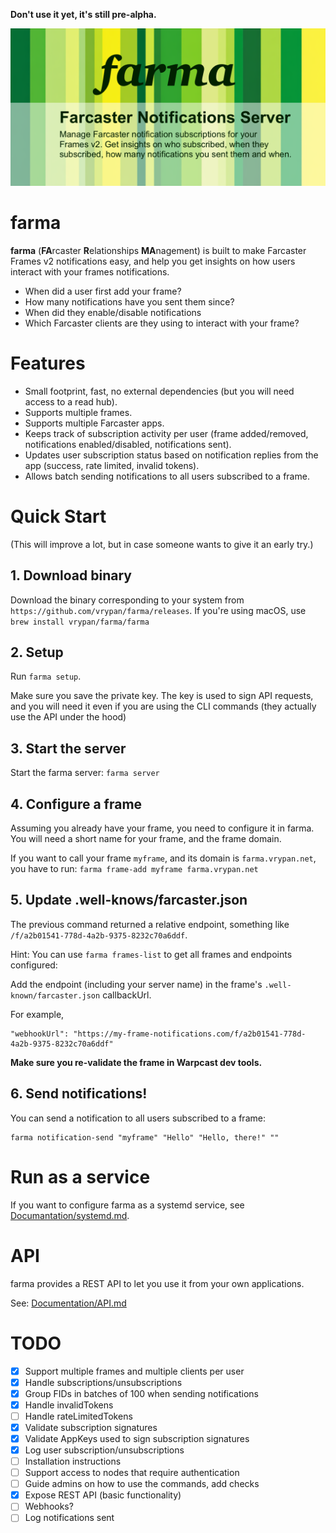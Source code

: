 **Don't use it yet, it's still pre-alpha.**

![farma-git-social](farma-git-social.png)

# farma

**farma** (**FA**rcaster **R**elationships **MA**nagement) is built to make Farcaster Frames v2
notifications easy, and help you get insights on how users interact with your
frames notifications.

- When did a user first add your frame?
- How many notifications have you sent them since?
- When did they enable/disable notifications
- Which Farcaster clients are they using to interact with your frame?

# Features
- Small footprint, fast, no external dependencies (but you will need access to a read hub).
- Supports multiple frames.
- Supports multiple Farcaster apps.
- Keeps track of subscription activity per user (frame added/removed, notifications enabled/disabled, notifications sent).
- Updates user subscription status based on notification replies from the app (success, rate limited, invalid tokens).
- Allows batch sending notifications to all users subscribed to a frame.

# Quick Start

(This will improve a lot, but in case someone wants to give it an early try.)

## 1. Download binary
Download the binary corresponding to your system from `https://github.com/vrypan/farma/releases`.
If you're using macOS, use `brew install vrypan/farma/farma`

## 2. Setup
Run `farma setup`.

Make sure you save the private key. The key is used to sign API requests,
and you will need it even if you are using the CLI commands (they actually use the API
under the hood)

## 3. Start the server
Start the farma server: `farma server`

## 4. Configure a frame
Assuming you already have your frame, you need to configure it in farma.
You will need a short name for your frame, and the frame domain.

If you want to call your frame `myframe`, and its domain is `farma.vrypan.net`, you have to run:
`farma frame-add myframe farma.vrypan.net`

## 5. Update .well-knows/farcaster.json
The previous command returned a relative endpoint, something like `/f/a2b01541-778d-4a2b-9375-8232c70a6ddf`.

Hint: You can use `farma frames-list` to get all frames and endpoints configured:

Add the endpoint (including your server name) in the frame's `.well-known/farcaster.json` callbackUrl.

For example,

```
"webhookUrl": "https://my-frame-notifications.com/f/a2b01541-778d-4a2b-9375-8232c70a6ddf"
```

**Make sure you re-validate the frame in Warpcast dev tools.**

## 6. Send notifications!
You can send a notification to all users subscribed to a frame:

```
farma notification-send "myframe" "Hello" "Hello, there!" ""
```

# Run as a service
If you want to configure farma as a systemd service, see [Documantation/systemd.md](Documantation/systemd.md).

# API
farma provides a REST API to let you use it from your own applications.

See: [Documentation/API.md](Documentation/API.md)

# TODO

- [x] Support multiple frames and multiple clients per user
- [x] Handle subscriptions/unsubscriptions
- [x] Group FIDs in batches of 100 when sending notifications
- [x] Handle invalidTokens
- [ ] Handle rateLimitedTokens
- [x] Validate subscription signatures
- [x] Validate AppKeys used to sign subscription signatures
- [x] Log user subscription/unsubscriptions
- [ ] Installation instructions
- [ ] Support access to nodes that require authentication
- [ ] Guide admins on how to use the commands, add checks
- [x] Expose REST API (basic functionality)
- [ ] Webhooks?
- [ ] Log notifications sent
